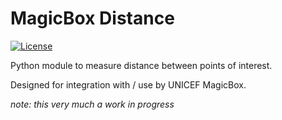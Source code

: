 MagicBox Distance
===========================

[![License](https://img.shields.io/badge/License-BSD%203--Clause-blue.svg)](https://opensource.org/licenses/BSD-3-Clause)

Python module to measure distance between points of interest.

Designed for integration with / use by UNICEF MagicBox.

_note: this very much a work in progress_  

